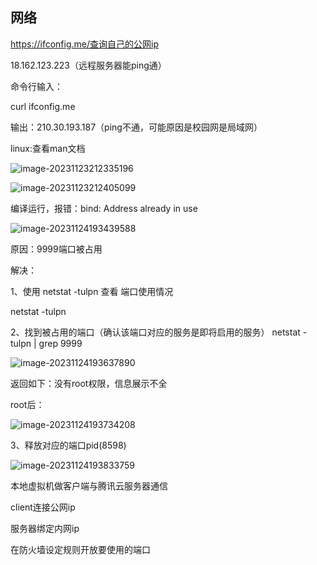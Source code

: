## 网络

https://ifconfig.me/查询自己的公网ip

18.162.123.223（远程服务器能ping通）

命令行输入：

curl ifconfig.me

输出：210.30.193.187（ping不通，可能原因是校园网是局域网）

linux:查看man文档

![image-20231123212335196](C:\Users\27646\AppData\Roaming\Typora\typora-user-images\image-20231123212335196.png)

![image-20231123212405099](C:\Users\27646\AppData\Roaming\Typora\typora-user-images\image-20231123212405099.png)



编译运行，报错：bind: Address already in use

![image-20231124193439588](C:\Users\27646\AppData\Roaming\Typora\typora-user-images\image-20231124193439588.png)

原因：9999端口被占用

解决：

1、使用 netstat -tulpn 查看 端口使用情况

netstat -tulpn

2、找到被占用的端口（确认该端口对应的服务是即将启用的服务）
netstat -tulpn | grep 9999

![image-20231124193637890](C:\Users\27646\AppData\Roaming\Typora\typora-user-images\image-20231124193637890.png)

返回如下：没有root权限，信息展示不全

root后：

![image-20231124193734208](C:\Users\27646\AppData\Roaming\Typora\typora-user-images\image-20231124193734208.png)

3、释放对应的端口pid(8598)

![image-20231124193833759](C:\Users\27646\AppData\Roaming\Typora\typora-user-images\image-20231124193833759.png)



本地虚拟机做客户端与腾讯云服务器通信

client连接公网ip

服务器绑定内网ip

在防火墙设定规则开放要使用的端口